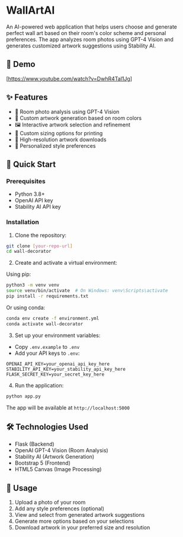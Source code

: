 # WallArtAI

An AI-powered web application that helps users choose and generate perfect wall art based on their room's color scheme and personal preferences. The app analyzes room photos using GPT-4 Vision and generates customized artwork suggestions using Stability AI.

## 🎥 Demo
[https://www.youtube.com/watch?v=DwhR4Tal1Jg]

## ✨ Features

- 📸 Room photo analysis using GPT-4 Vision
- 🎨 Custom artwork generation based on room colors
- 🖼️ Interactive artwork selection and refinement
- 📏 Custom sizing options for printing
- 💾 High-resolution artwork downloads
- 🎯 Personalized style preferences

## 🚀 Quick Start

### Prerequisites
- Python 3.8+
- OpenAI API key
- Stability AI API key

### Installation

1. Clone the repository:
```bash
git clone [your-repo-url]
cd wall-decorator
```

2. Create and activate a virtual environment:

Using pip:
```bash
python3 -m venv venv
source venv/bin/activate  # On Windows: venv\Scripts\activate
pip install -r requirements.txt
```

Or using conda:
```bash
conda env create -f environment.yml
conda activate wall-decorator
```

3. Set up your environment variables:
- Copy `.env.example` to `.env`
- Add your API keys to `.env`:
```plaintext
OPENAI_API_KEY=your_openai_api_key_here
STABILITY_API_KEY=your_stability_api_key_here
FLASK_SECRET_KEY=your_secret_key_here
```

4. Run the application:
```bash
python app.py
```

The app will be available at `http://localhost:5000`

## 🛠️ Technologies Used

- Flask (Backend)
- OpenAI GPT-4 Vision (Room Analysis)
- Stability AI (Artwork Generation)
- Bootstrap 5 (Frontend)
- HTML5 Canvas (Image Processing)

## 📝 Usage

1. Upload a photo of your room
2. Add any style preferences (optional)
3. View and select from generated artwork suggestions
4. Generate more options based on your selections
5. Download artwork in your preferred size and resolution
